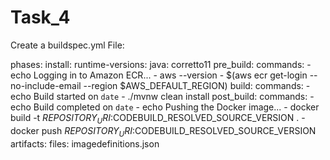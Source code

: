 # Task_4
Create a buildspec.yml File:

phases:
  install:
    runtime-versions:
      java: corretto11
  pre_build:
    commands:
      - echo Logging in to Amazon ECR...
      - aws --version
      - $(aws ecr get-login --no-include-email --region $AWS_DEFAULT_REGION)
  build:
    commands:
      - echo Build started on `date`
      - ./mvnw clean install
  post_build:
    commands:
      - echo Build completed on `date`
      - echo Pushing the Docker image...
      - docker build -t $REPOSITORY_URI:$CODEBUILD_RESOLVED_SOURCE_VERSION .
      - docker push $REPOSITORY_URI:$CODEBUILD_RESOLVED_SOURCE_VERSION
artifacts:
  files: imagedefinitions.json
